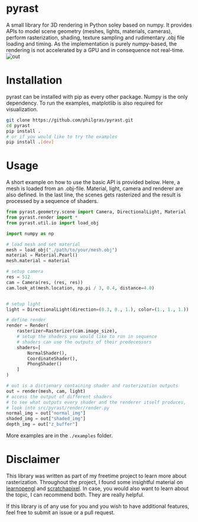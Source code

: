 # pyrast
A small library for 3D rendering in Python soley based on numpy.
It provides APIs to model scene geometry (meshes, lights, materials, cameras), perform rasterization, shading, texture sampling and rudimentary .obj file loading and timing.
As the implementation is purely numpy-based, the rendering is not accelerated by a GPU and in consequence not real-time.
![out](https://github.com/philgras/pyrast/assets/13590652/00fbb51b-d6a8-420e-a515-447b0ed65c06)

# Installation
pyrast can be installed with pip as every other package. Numpy is the only dependency.
To run the examples, matplotlib is also required for visualization.

```sh
git clone https://github.com/philgras/pyrast.git
cd pyrast
pip install .
# or if you would like to try the examples
pip install .[dev]
```

# Usage
A short example on how to use the basic API is provided below. Here, a mesh is loaded from an .obj-file. Material, light, camera and renderer are also defined.
In the last line, the scenes gets rasterized and the result is processed by a sequence of shaders.

```python
from pyrast.geometry.scene import Camera, DirectionalLight, Material
from pyrast.render import *
from pyrast.util.io import load_obj

import numpy as np

# load mesh and set material
mesh = load_obj("./path/to/your/mesh.obj")
material = Material.Pearl()
mesh.material = material

# setup camera
res = 512
cam = Camera(res, (res, res))
cam.look_at(mesh.location, np.pi / 3, 0.4, distance=4.0)


# setup light
light = DirectionalLight(direction=(0.3, 0., 1.), color=(1., 1., 1.))

# define render
render = Render(
    rasterizer=Rasterizer(cam.image_size),
    # setup the shaders you would like to run in sequence
    # shaders can use the outputs of their predecessors
    shaders=[
        NormalShader(),
        CoordinateShader(),
        PhongShader()
    ]
)

# out is a dictionary containing shader and rasterization outputs
out = render(mesh, cam, light)
# access the output of different shaders
# to see what outputs every shader and the renderer itself produces,
# look into src/pyrast/render/render.py
normal_img = out["normal_img"]
shaded_img = out["shaded_img"]
depth_img = out["z_buffer"]

```

More examples are in the `./examples` folder.

# Disclaimer
This library was written as part of my freetime project to learn more about rasterization.
Throughout the project, I found some insightful material on [learnopengl](https://learnopengl.com/) and [scratchapixel](https://www.scratchapixel.com/lessons/3d-basic-rendering/rasterization-practical-implementation/overview-rasterization-algorithm.html).
In case, you would also want to learn about the topic, I can recommend both.
They are really helpful. 

If this library is of any use for you and you wish to have additional features, feel free to submit an issue or a pull request.  
